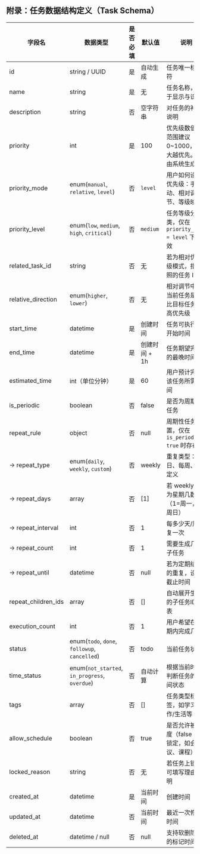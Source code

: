 ## 附录：任务数据结构定义（Task Schema）

| 字段名 | 数据类型 | 是否必填 | 默认值 | 说明 |
|--------|-----------|----------|--------|------|
| id | string / UUID | 是 | 自动生成 | 任务唯一标识符 |
| name | string | 是 | 无 | 任务名称，用于显示与识别 |
| description | string | 否 | 空字符串 | 对任务的补充说明 |
| priority | int | 是 | 100 | 优先级数值。范围建议 0~1000，越大越优先。可由系统生成 |
| priority_mode | enum(`manual`, `relative`, `level`) | 否 | `level` | 用户如何设置优先级：手动、相对调节、等级映射 |
| priority_level | enum(`low`, `medium`, `high`, `critical`) | 否 | `medium` | 任务等级分类，仅在 `priority_mode = level` 下有效 |
| related_task_id | string | 否 | 无 | 若为相对优先级模式，指参照的任务 ID |
| relative_direction | enum(`higher`, `lower`) | 否 | 无 | 相对调节中，当前任务是否比目标任务更高优先级 |
| start_time | datetime | 是 | 创建时间 | 任务可执行的开始时间 |
| end_time | datetime | 是 | 创建时间 + 1h | 任务期望完成的最晚时间 |
| estimated_time | int（单位分钟） | 是 | 60 | 用户预计完成该任务所需时间 |
| is_periodic | boolean | 否 | false | 是否为周期性任务 |
| repeat_rule | object | 否 | null | 周期性任务设置，仅在 `is_periodic = true` 时存在 |
| → repeat_type | enum(`daily`, `weekly`, `custom`) | 否 | weekly | 重复类型：每日、每周、自定义 |
| → repeat_days | array<int> | 否 | [1] | 若 weekly，则为星期几数组（1=周一，7=周日） |
| → repeat_interval | int | 否 | 1 | 每多少天/周重复一次 |
| → repeat_count | int | 否 | 1 | 需要生成几次子任务 |
| → repeat_until | datetime | 否 | null | 若为定期结束的重复，设置截止时间 |
| repeat_children_ids | array<string> | 否 | [] | 自动展开生成的子任务ID列表 |
| execution_count | int | 否 | 1 | 用户希望在周期内完成几次 |
| status | enum(`todo`, `done`, `followup`, `cancelled`) | 否 | todo | 当前任务状态 |
| time_status | enum(`not_started`, `in_progress`, `overdue`) | 否 | 自动计算 | 根据当前时间判断任务的时间状态 |
| tags | array<string> | 否 | [] | 任务类型标签，如学习/工作/生活等 |
| allow_schedule | boolean | 否 | true | 是否允许被调度（false 表示锁定，如会议、课程） |
| locked_reason | string | 否 | 无 | 若任务上锁，可填写理由说明 |
| created_at | datetime | 是 | 当前时间 | 创建时间 |
| updated_at | datetime | 否 | 当前时间 | 最近一次修改时间 |
| deleted_at | datetime / null | 否 | null | 支持软删除时的标记时间 |
